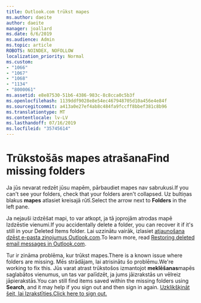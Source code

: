 ```yaml
---
title: Outlook.com trūkst mapes
ms.author: daeite
author: daeite
manager: joallard
ms.date: 6/6/2019
ms.audience: Admin
ms.topic: article
ROBOTS: NOINDEX, NOFOLLOW
localization_priority: Normal
ms.custom:
- "1066"
- "1067"
- "1068"
- "1134"
- "8000061"
ms.assetid: e8e87530-51b6-4386-983c-8c8cca0c5b3f
ms.openlocfilehash: 1139ddf9028e8e54ec467948705d10a456e4e84f
ms.sourcegitcommit: a413a0e27ef4ab8c484fa9fccff8bbef381c8b96
ms.translationtype: MT
ms.contentlocale: lv-LV
ms.lasthandoff: 07/16/2019
ms.locfileid: "35745614"
---
```

# <a name="find-missing-folders"></a><span data-ttu-id="b3ac9-102">Trūkstošās mapes atrašana</span><span class="sxs-lookup"><span data-stu-id="b3ac9-102">Find missing folders</span></span>

<span data-ttu-id="b3ac9-103">Ja jūs nevarat redzēt jūsu mapēm, pārbaudiet mapes nav sabrukusi.</span><span class="sxs-lookup"><span data-stu-id="b3ac9-103">If you can't see your folders, check that your folders aren't collapsed.</span></span> <span data-ttu-id="b3ac9-104">Uz bultiņas blakus **mapes** atlasiet kreisajā rūtī.</span><span class="sxs-lookup"><span data-stu-id="b3ac9-104">Select the arrow next to **Folders** in the left pane.</span></span>
  
<span data-ttu-id="b3ac9-105">Ja nejauši izdzēšat mapi, to var atkopt, ja tā joprojām atrodas mapē Izdzēstie vienumi.</span><span class="sxs-lookup"><span data-stu-id="b3ac9-105">If you accidentally delete a folder, you can recover it if it's still in your Deleted Items folder.</span></span> <span data-ttu-id="b3ac9-106">Lai uzzinātu vairāk, izlasiet [atjaunošana dzēst e-pasta ziņojumus Outlook.com](https://support.office.com/article/cf06ab1b-ae0b-418c-a4d9-4e895f83ed50?wt.mc_id=Office_Outlook_com_Alchemy).</span><span class="sxs-lookup"><span data-stu-id="b3ac9-106">To learn more, read [Restoring deleted email messages in Outlook.com](https://support.office.com/article/cf06ab1b-ae0b-418c-a4d9-4e895f83ed50?wt.mc_id=Office_Outlook_com_Alchemy).</span></span>
  
<span data-ttu-id="b3ac9-107">Tur ir zināma problēma, kur trūkst mapes.</span><span class="sxs-lookup"><span data-stu-id="b3ac9-107">There is a known issue where folders are missing.</span></span> <span data-ttu-id="b3ac9-108">Mēs strādājam, lai atrisinātu šo problēmu.</span><span class="sxs-lookup"><span data-stu-id="b3ac9-108">We're working to fix this.</span></span> <span data-ttu-id="b3ac9-109">Jūs varat atrast trūkstošos izmantojot **meklēšanas**mapēs saglabātos vienumus, un tas var palīdzēt, ja jums jāizrakstās un vēlreiz jāpierakstās.</span><span class="sxs-lookup"><span data-stu-id="b3ac9-109">You can still find items saved within the missing folders using **Search**, and it may help if you sign out and then sign in again.</span></span> [<span data-ttu-id="b3ac9-110">Uzklikšķināt šeit, lai Izrakstīties.</span><span class="sxs-lookup"><span data-stu-id="b3ac9-110">Click here to sign out.</span></span>](https://login.live.com/logout.srf)
